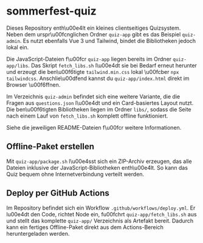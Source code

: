 # sommerfest-quiz

Dieses Repository enth\u00e4lt ein kleines clientseitiges Quizsystem. Neben dem urspr\u00fcnglichen Ordner `quiz-app` gibt es das Beispiel `quiz-admin`. Es nutzt ebenfalls Vue&nbsp;3 und Tailwind, bindet die Bibliotheken jedoch lokal ein.

Die JavaScript-Dateien f\u00fcr `quiz-app` liegen bereits im Ordner `quiz-app/libs`. Das Skript `fetch_libs.sh` l\u00e4dt sie bei Bedarf erneut herunter und erzeugt die ben\u00f6tigte `tailwind.min.css` lokal \u00fcber `npx tailwindcss`. Anschlie\u00dfend kannst du `quiz-app/index.html` direkt im Browser \u00f6ffnen.

Im Verzeichnis `quiz-admin` befindet sich eine weitere Variante, die die Fragen aus `questions.json` l\u00e4dt und ein Card-basiertes Layout nutzt. Die ben\u00f6tigten Bibliotheken liegen im Ordner `libs/`, sodass die Seite nach einem Lauf von `fetch_libs.sh` komplett offline funktioniert.

Siehe die jeweiligen README-Dateien f\u00fcr weitere Informationen.

## Offline-Paket erstellen

Mit `quiz-app/package.sh` l\u00e4sst sich ein ZIP-Archiv erzeugen, das alle Dateien inklusive der JavaScript-Bibliotheken enth\u00e4lt. So kann das Quiz bequem ohne Internetverbindung verteilt werden.

## Deploy per GitHub Actions

Im Repository befindet sich ein Workflow `.github/workflows/deploy.yml`. Er lu00e4dt den Code, richtet Node ein, fu00fchrt `quiz-app/fetch_libs.sh` aus und stellt das komplette `quiz-app/` Verzeichnis als Artefakt bereit. Dadurch kann ein fertiges Offline-Paket direkt aus dem Actions-Bereich heruntergeladen werden.
